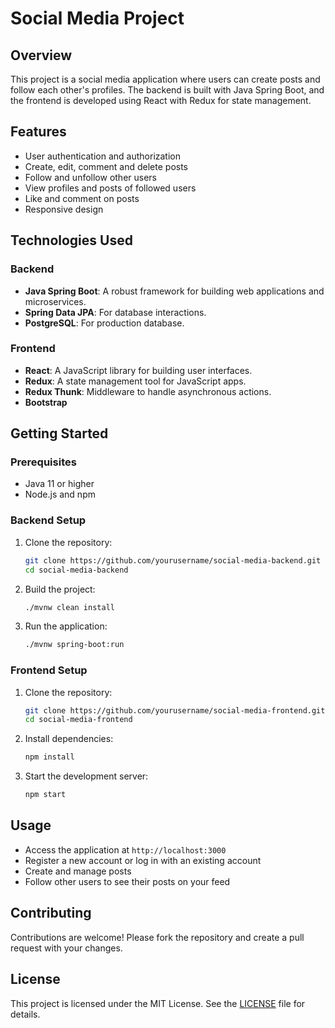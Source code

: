 # Social Media Project

## Overview
This project is a social media application where users can create posts and follow each other's profiles. The backend is built with Java Spring Boot, and the frontend is developed using React with Redux for state management.

## Features
- User authentication and authorization
- Create, edit, comment and delete posts
- Follow and unfollow other users
- View profiles and posts of followed users
- Like and comment on posts
- Responsive design

## Technologies Used
### Backend
- **Java Spring Boot**: A robust framework for building web applications and microservices.
- **Spring Data JPA**: For database interactions.
- **PostgreSQL**: For production database.

### Frontend
- **React**: A JavaScript library for building user interfaces.
- **Redux**: A state management tool for JavaScript apps.
- **Redux Thunk**: Middleware to handle asynchronous actions.
- **Bootstrap**

## Getting Started
### Prerequisites
- Java 11 or higher
- Node.js and npm

### Backend Setup
1. Clone the repository:
    ```bash
    git clone https://github.com/yourusername/social-media-backend.git
    cd social-media-backend
    ```

2. Build the project:
    ```bash
    ./mvnw clean install
    ```

3. Run the application:
    ```bash
    ./mvnw spring-boot:run
    ```

### Frontend Setup
1. Clone the repository:
    ```bash
    git clone https://github.com/yourusername/social-media-frontend.git
    cd social-media-frontend
    ```

2. Install dependencies:
    ```bash
    npm install
    ```

3. Start the development server:
    ```bash
    npm start
    ```

## Usage
- Access the application at `http://localhost:3000`
- Register a new account or log in with an existing account
- Create and manage posts
- Follow other users to see their posts on your feed

## Contributing
Contributions are welcome! Please fork the repository and create a pull request with your changes.

## License
This project is licensed under the MIT License. See the [LICENSE](LICENSE) file for details.
